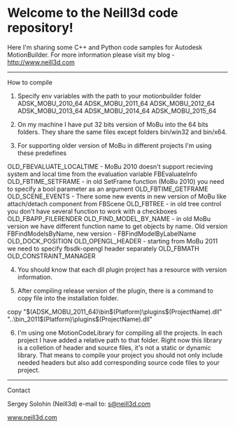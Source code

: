  Welcome to the Neill3d code repository!
====

 Here I'm sharing some C++ and Python code samples for Autodesk MotionBuilder.
 For more information please visit my blog - http://www.neill3d.com
 
---
  How to compile
  
  1) Specify env variables with the path to your motionbuilder folder
ADSK_MOBU_2010_64
ADSK_MOBU_2011_64
ADSK_MOBU_2012_64
ADSK_MOBU_2013_64
ADSK_MOBU_2014_64
ADSK_MOBU_2015_64
 
 2) On my machine I have put 32 bits version of MoBu into the 64 bits folders. They share the same files except folders bin/win32 and bin/x64.

3) For supporting older version of MoBu in different projects I'm using these predefines

OLD_FBEVALUATE_LOCALTIME - MoBu 2010 doesn't support recieving system and local time from the evaluation variable FBEvaluateInfo
OLD_FBTIME_SETFRAME - in old SetFrame function (MoBu 2010) you need to specify a bool parameter as an argument
OLD_FBTIME_GETFRAME
OLD_SCENE_EVENTS - There some new events in new version of MoBu like attach/detach component from FBScene
OLD_FBTREE - in old tree control you don't have several function to work with a checkboxes
OLD_FBAPP_FILERENDER
OLD_FIND_MODEL_BY_NAME - in old MoBu version we have different function name to get objects by name. Old version FBFindModelsByName, new version - FBFindModelByLabelName
OLD_DOCK_POSITION
OLD_OPENGL_HEADER - starting from MoBu 2011 we need to specify fbsdk-opengl header separately
OLD_FBMATH
OLD_CONSTRAINT_MANAGER
 
4) You should know that each dll plugin project has a resource with version information.
 
5) After compiling release version of the plugin, there is a command to copy file into the installation folder.

copy "$(ADSK_MOBU_2011_64)\bin\$(Platform)\plugins\$(ProjectName).dll" "..\bin_2011\$(Platform)\plugins\$(ProjectName).dll"

6) I'm using one MotionCodeLibrary for compiling all the projects. In each project I have added a relative path to that folder. Right now this library is a colletion of header and source files, it's not a static or dynamic library. That means to compile your project you should not only include needed headers but also add corresponding source code files to your project.

 
---
  Contact
  
  Sergey Solohin (Neill3d)
  e-mail to: s@neill3d.com

  www.neill3d.com
